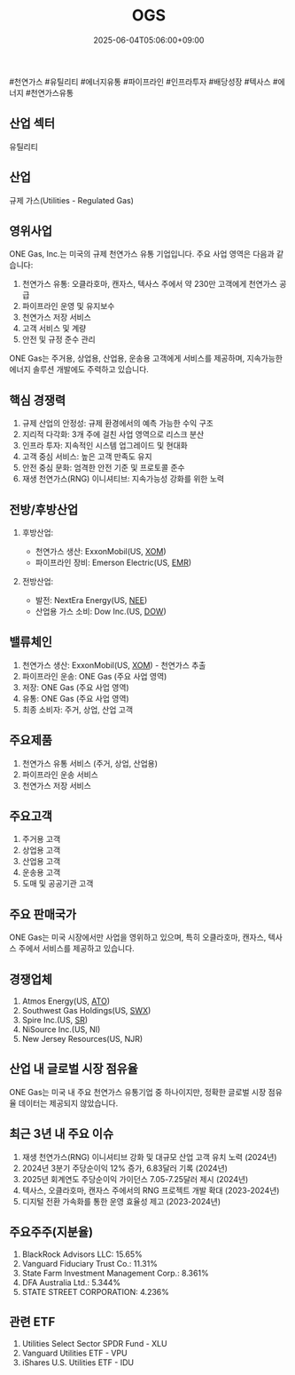 ﻿---
title: "OGS"
date: 2025-06-04T05:06:00+09:00
lastmod: 2025-06-04T05:06:00+09:00
type: docs
sidebar:
  open: true
weight: 651
---
<div style="display:none">
  <meta property="article:published_time" content="2025-06-03T20:06:00Z" />
  <meta property="article:modified_time" content="2025-06-03T20:06:00Z" />
</div>
#천연가스 #유틸리티 #에너지유통 #파이프라인 #인프라투자 #배당성장 #텍사스 #에너지 #천연가스유통

## 산업 섹터

유틸리티

## 산업

규제 가스(Utilities - Regulated Gas)

## 영위사업

ONE Gas, Inc.는 미국의 규제 천연가스 유통 기업입니다. 주요 사업 영역은 다음과 같습니다:

1. 천연가스 유통: 오클라호마, 캔자스, 텍사스 주에서 약 230만 고객에게 천연가스 공급
2. 파이프라인 운영 및 유지보수
3. 천연가스 저장 서비스
4. 고객 서비스 및 계량
5. 안전 및 규정 준수 관리

ONE Gas는 주거용, 상업용, 산업용, 운송용 고객에게 서비스를 제공하며, 지속가능한 에너지 솔루션 개발에도 주력하고 있습니다.

## 핵심 경쟁력

1. 규제 산업의 안정성: 규제 환경에서의 예측 가능한 수익 구조
2. 지리적 다각화: 3개 주에 걸친 사업 영역으로 리스크 분산
3. 인프라 투자: 지속적인 시스템 업그레이드 및 현대화
4. 고객 중심 서비스: 높은 고객 만족도 유지
5. 안전 중심 문화: 엄격한 안전 기준 및 프로토콜 준수
6. 재생 천연가스(RNG) 이니셔티브: 지속가능성 강화를 위한 노력

## 전방/후방산업

1. 후방산업:
    
    - 천연가스 생산: ExxonMobil(US, [XOM](/company-analysis/xom/))
    - 파이프라인 장비: Emerson Electric(US, [EMR](/company-analysis/emr/))
    
2. 전방산업:
    
    - 발전: NextEra Energy(US, [NEE](/company-analysis/nee/))
    - 산업용 가스 소비: Dow Inc.(US, [DOW](/company-analysis/dow/))

## 밸류체인

1. 천연가스 생산: ExxonMobil(US, [XOM](/company-analysis/xom/)) - 천연가스 추출
2. 파이프라인 운송: ONE Gas (주요 사업 영역)
3. 저장: ONE Gas (주요 사업 영역)
4. 유통: ONE Gas (주요 사업 영역)
5. 최종 소비자: 주거, 상업, 산업 고객

## 주요제품

1. 천연가스 유통 서비스 (주거, 상업, 산업용)
2. 파이프라인 운송 서비스
3. 천연가스 저장 서비스

## 주요고객

1. 주거용 고객
2. 상업용 고객
3. 산업용 고객
4. 운송용 고객
5. 도매 및 공공기관 고객

## 주요 판매국가

ONE Gas는 미국 시장에서만 사업을 영위하고 있으며, 특히 오클라호마, 캔자스, 텍사스 주에서 서비스를 제공하고 있습니다.

## 경쟁업체

1. Atmos Energy(US, [ATO](/company-analysis/ato/))
2. Southwest Gas Holdings(US, [SWX](/company-analysis/swx/))
3. Spire Inc.(US, [SR](/company-analysis/sr/))
4. NiSource Inc.(US, NI)
5. New Jersey Resources(US, NJR)

## 산업 내 글로벌 시장 점유율

ONE Gas는 미국 내 주요 천연가스 유통기업 중 하나이지만, 정확한 글로벌 시장 점유율 데이터는 제공되지 않았습니다.

## 최근 3년 내 주요 이슈

1. 재생 천연가스(RNG) 이니셔티브 강화 및 대규모 산업 고객 유치 노력 (2024년)
2. 2024년 3분기 주당순이익 12% 증가, 6.83달러 기록 (2024년)
3. 2025년 회계연도 주당순이익 가이던스 7.05-7.25달러 제시 (2024년)
4. 텍사스, 오클라호마, 캔자스 주에서의 RNG 프로젝트 개발 확대 (2023-2024년)
5. 디지털 전환 가속화를 통한 운영 효율성 제고 (2023-2024년)

## 주요주주(지분율)

1. BlackRock Advisors LLC: 15.65%
2. Vanguard Fiduciary Trust Co.: 11.31%
3. State Farm Investment Management Corp.: 8.361%
4. DFA Australia Ltd.: 5.344%
5. STATE STREET CORPORATION: 4.236%

## 관련 ETF

1. Utilities Select Sector SPDR Fund - XLU
2. Vanguard Utilities ETF - VPU
3. iShares U.S. Utilities ETF - IDU
